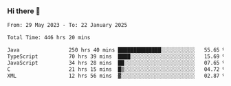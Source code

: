 ### Hi there 👋

<!--START_SECTION:waka-->

```txt
From: 29 May 2023 - To: 22 January 2025

Total Time: 446 hrs 20 mins

Java                250 hrs 40 mins ██████████████░░░░░░░░░░░   55.65 %
TypeScript          70 hrs 39 mins  ████░░░░░░░░░░░░░░░░░░░░░   15.69 %
JavaScript          34 hrs 28 mins  ██░░░░░░░░░░░░░░░░░░░░░░░   07.65 %
C                   21 hrs 15 mins  █▒░░░░░░░░░░░░░░░░░░░░░░░   04.72 %
XML                 12 hrs 56 mins  ▓░░░░░░░░░░░░░░░░░░░░░░░░   02.87 %
```

<!--END_SECTION:waka-->
<!--
**the-beef-calculator/the-beef-calculator** is a ✨ _special_ ✨ repository because its `README.md` (this file) appears on your GitHub profile.

Here are some ideas to get you started:

- 🔭 I’m currently working on ...
- 🌱 I’m currently learning ...
- 👯 I’m looking to collaborate on ...
- 🤔 I’m looking for help with ...
- 💬 Ask me about ...
- 📫 How to reach me: ...
- 😄 Pronouns: ...
- ⚡ Fun fact: ...
-->
